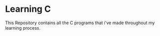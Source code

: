 # Learning C
 This Repository contains all the C programs that i've made throughout my learning process. 
